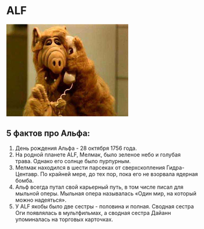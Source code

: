 # ALF
![Текст с описанием картинки](photo.jpg)

## 5 фактов про Альфа:
1. День рождения Альфа - 28 октября 1756 года.
2. На родной планете ALF, Мелмак, было зеленое небо и голубая трава. Однако его солнце было пурпурным.
3. Мелмак находился в шести парсеках от сверхскопления Гидра-Центавр. По крайней мере, до тех пор, пока его не взорвала ядерная бомба.
4. Альф всегда путал свой карьерный путь, в том числе писал для мыльной оперы. Мыльная опера называлась «Один мир, на который можно надеяться».
5. У ALF якобы было две сестры - половина и полная. Сводная сестра Оги появлялась в мультфильмах, а сводная сестра Дайанн упоминалась на торговых карточках.